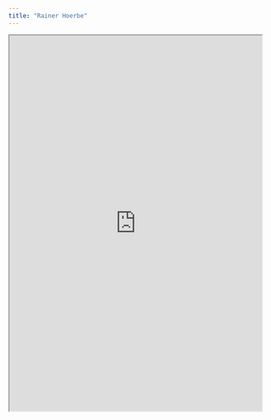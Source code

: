 ```yaml
---
title: "Rainer Hoerbe"
---
```




<iframe height="750" width="100%" src="https://ewelton.github.io/ktest/wiki.html#Rainer%20Hoerbe"></iframe>
